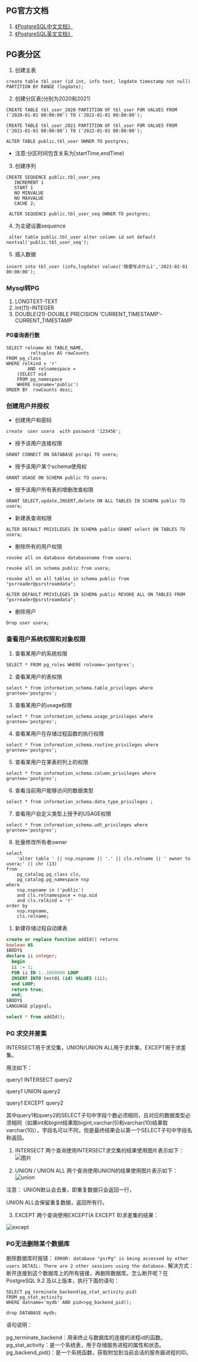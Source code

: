 ## PG官方文档

1. [《PostgreSQL中文文档》](www.postgres.cn/docs)
2. [《PostgreSQL英文文档》](www.postgres.org/docs)
   
## PG表分区

1. 创建主表

`create table tbl_user (id int, info text, logdate timestamp not null) PARTITION BY RANGE (logdate);`

2. 创建分区表(分别为2020和2021)

`CREATE TABLE tbl_user_2020 PARTITION OF tbl_user FOR VALUES FROM ('2020-01-01 00:00:00') TO ('2021-01-01 00:00:00');`

`CREATE TABLE tbl_user_2021 PARTITION OF tbl_user FOR VALUES FROM ('2021-01-01 00:00:00') TO ('2022-01-01 00:00:00');`

`ALTER TABLE public.tbl_user OWNER TO postgres;`

* 注意:分区时间包含关系为[startTime,endTime)

3. 创建序列
 ```
 CREATE SEQUENCE public.tbl_user_seq
    INCREMENT 1
    START 1
    NO MINVALUE
    NO MAXVALUE
    CACHE 2;

  ALTER SEQUENCE public.tbl_user_seq OWNER TO postgres;

```

4. 为主键设置sequence

` alter table public.tbl_user alter column id set default nextval('public.tbl_user_seq');`

5. 插入数据

`insert into tbl_user (info,logdate) values('随便写点什么1','2021-02-01 00:00:00');`

### Mysql转PG
1. LONGTEXT-TEXT
2. Int(11)-INTEGER
3. DOUBLE(21)-DOUBLE PRECISION
  'CURRENT_TIMESTAMP'-CURRENT_TIMESTAMP

#### PG查询表行数

```
SELECT relname AS TABLE_NAME,
		 reltuples AS rowCounts
FROM pg_class
WHERE relkind = 'r'
		AND relnamespace = 
    (SELECT oid
    FROM pg_namespace
    WHERE nspname='public')
ORDER BY  rowCounts desc; 
```

### 创建用户并授权
 
* 创建用户和密码

 `create  user usera  with password '123456';`

* 授予该用户连接权限

 `GRANT CONNECT ON DATABASE psrapi TO usera;`

* 授予该用户某个schema使用权

`GRANT USAGE ON SCHEMA public TO usera;`

* 授予该用户所有表的增删改查权限

`GRANT SELECT,update,INSERT,delete ON ALL TABLES IN SCHEMA public TO usera;`

* 新建表查询权限
  
`ALTER DEFAULT PRIVILEGES IN SCHEMA public GRANT select ON TABLES TO usera;`

* 删除所有的用户权限
  
`revoke all on database databasename from usera;`

`revoke all on schema public from usera;`

`revoke all on all tables in schema public from "psrreader@psrstreamdata";`

`ALTER DEFAULT PRIVILEGES IN SCHEMA public REVOKE ALL ON TABLES FROM "psrreader@psrstreamdata";`

* 删除用户
  
`Drop user usera;`

### 查看用户系统权限和对象权限

1. 查看某用户的系统权限

`SELECT * FROM pg_roles WHERE rolname='postgres';`

2. 查看某用户的表权限

`select * from information_schema.table_privileges where grantee='postgres';`

3. 查看某用户的usage权限

`select * from information_schema.usage_privileges where grantee='postgres';`

4. 查看某用户在存储过程函数的执行权限

`select * from information_schema.routine_privileges where grantee='postgres';`

5. 查看某用户在某表的列上的权限

`select * from information_schema.column_privileges where grantee='postgres';`

6. 查看当前用户能够访问的数据类型

`select * from information_schema.data_type_privileges ;`

7. 查看用户自定义类型上授予的USAGE权限

`select * from information_schema.udt_privileges where grantee='postgres';`

8. 批量修改所有者owner
```
select
	'alter table ' || nsp.nspname || '.' || cls.relname || ' owner to usera;' || chr (13)
from
	pg_catalog.pg_class cls,
	pg_catalog.pg_namespace nsp
where
	nsp.nspname in ('public')
	and cls.relnamespace = nsp.oid
	and cls.relkind = 'r'
order by
	nsp.nspname,
	cls.relname;

```

1.  新建存储过程自动建表

```sql
create or replace function addId() returns 
boolean AS
$BODY$
declare ii integer;
  begin
  ii := 1;
  FOR ii IN 1..1000000 LOOP
  INSERT INTO test01 (id) VALUES (ii);
  end LOOP;
  return true;
  end;
$BODY$
LANGUAGE plpgsql;

select * from addId();
```

### PG 求交并差集

INTERSECT用于求交集，UNION/UNION ALL用于求并集，EXCEPT用于求差集。

用法如下：

query1 INTERSECT query2

query1 UNION query2 

query1 EXCEPT query2

 其中query1和query2的SELECT子句中字段个数必须相同，且对应的数据类型必须相同（如果int和bigint结果取bigint,varchar(5)和varchar(10)结果取varchar(10)），字段名可以不同，但是最终结果会以第一个SELECT子句中字段名称返回。

1. INTERSECT
两个查询使用INTERSECT求交集的结果使用图片表示如下：
![图片](../../pics/intersect.png)

2. UNION / UNION ALL
两个查询使用UNION的结果使用图片表示如下：
![union](../../pics/union.png)

注意： UNION默认会去重，即重复数据只会返回一行，

UNION ALL会保留重复数据，返回所有行。

3. EXCEPT
两个查询使用EXCEPT(A EXCEPT B)求差集的结果：

![except](../../pics/except.png)


### PG无法删除某个数据库

删除数据库时报错：
`ERROR: database "psrPg" is being accessed by other users DETAIL: There are 2 other sessions using the database.`
解决方式：
断开连接到这个数据库上的所有链接，再删除数据库。怎么断开呢？在PostgreSQL 9.2 及以上版本，执行下面的语句：
```
SELECT pg_terminate_backend(pg_stat_activity.pid)
FROM pg_stat_activity
WHERE datname='mydb' AND pid<>pg_backend_pid();

drop DATABASE mydb;
```

语句说明：

pg_terminate_backend：用来终止与数据库的连接的进程id的函数。
pg_stat_activity：是一个系统表，用于存储服务进程的属性和状态。
pg_backend_pid()：是一个系统函数，获取附加到当前会话的服务器进程的ID。